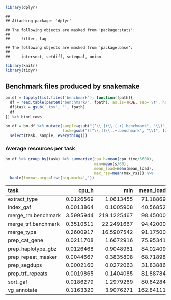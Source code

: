 
``` r
library(dplyr)
```

    ## 
    ## Attaching package: 'dplyr'

    ## The following objects are masked from 'package:stats':
    ## 
    ##     filter, lag

    ## The following objects are masked from 'package:base':
    ## 
    ##     intersect, setdiff, setequal, union

``` r
library(knitr)
library(tidyr)
```

## Benchmark files produced by snakemake

``` r
bm.df = lapply(list.files('benchmark'), function(fpath){
  df = read.table(paste0('benchmark/', fpath), as.is=TRUE, sep='\t', header=TRUE)
  df$task = gsub('.tsv', '', fpath)
  df
}) %>% bind_rows

bm.df = bm.df %>% mutate(sample=gsub("[^\\.]+\\.(.+).benchmark", "\\1", task),
                         task=gsub("([^\\.])\\..+.benchmark", "\\1", task)) %>%
  select(task, sample, everything())
```

### Average resources per task

``` r
bm.df %>% group_by(task) %>% summarize(cpu_h=mean(cpu_time/3600),
                                       min=mean(s/60),
                                       mean_load=mean(mean_load),
                                       max_rss=mean(max_rss)) %>%
  kable(format.args=list(big.mark=','))
```

| task                |     cpu_h |         min | mean_load |       max_rss |
|:--------------------|----------:|------------:|----------:|--------------:|
| extract_type        | 0.0126569 |   1.0613455 |  71.18869 |     29.621307 |
| index_gaf           | 0.0013864 |   0.1005908 |  40.56852 |      5.772188 |
| merge_rm.benchmark  | 3.5995944 | 219.1225467 |  98.45000 |  2,121.120000 |
| merge_trf.benchmark | 0.3510611 |  22.2491667 |  94.42000 |  2,410.190000 |
| merge_type          | 0.2600917 |  16.5907542 |  91.17500 |  1,724.155000 |
| prep_cat_gene       | 0.0211708 |   1.6672916 |  75.95341 |     18.620682 |
| prep_haplotype_gbz  | 0.0126468 |   0.9048961 |  84.02409 | 13,574.914545 |
| prep_repeat_masker  | 0.0044667 |   0.3835808 |  68.71898 |     18.582954 |
| prep_segdups        | 0.0002160 |   0.0272063 |  31.83886 |     18.593295 |
| prep_trf_repeats    | 0.0019865 |   0.1404085 |  81.88784 |     24.880796 |
| sort_gaf            | 0.0186279 |   1.2979269 |  80.64284 |  2,078.421420 |
| vg_annotate         | 0.1163320 |   3.9076271 | 162.84111 | 21,299.568807 |
